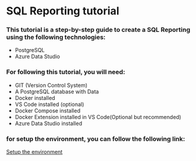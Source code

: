 # SQL Reporting tutorial 

### This tutorial is a step-by-step guide to create a SQL Reporting using the following technologies:

- PostgreSQL
- Azure Data Studio


### For following this tutorial, you will need:
- GIT (Version Control System)
- A PostgreSQL database with Data
- Docker installed
- VS Code installed (optional)
- Docker Compose installed
- Docker Extension installed in VS Code(Optional but recommended)
- Azure Data Studio installed


### for setup the environment, you can follow the following link:
[Setup the environment](db/README.md)
